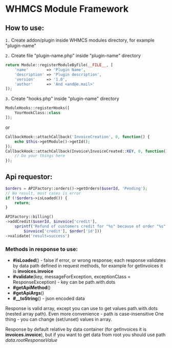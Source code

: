 # WHMCS Module Framework

## How to use:
`1.` Create addon/plugin inside WHMCS modules directory, for example "plugin-name"

`2.` Create file "plugin-name.php" inside "plugin-name" directory
```php
return Module::registerModuleByFile(__FILE__, [
    'name'        => 'Plugin Name',
    'description' => 'Plugin description',
    'version'     => '1.0',
    'author'      => 'And <and@e.mail>'
]);
```
`3.` Create "hooks.php" inside "plugin-name" directory

```php
ModuleHooks::registerHooks([
    YourHookClass::class
]);
```

or 
```php
CallbackHook::attachCallback('InvoiceCreation', 0, function() {
    echo $this->getModule()->getId();
});
CallbackHook::attachCallback(Invoice\InvoiceCreated::KEY, 0, function() {
    // Do your things here
});
```

## Api requestor:

```php
$orders = APIFactory::orders()->getOrders($userId, 'Pending');
// No result, most cases is error
if (!$orders->isLoaded()) {
    return;
}
```

```php
APIFactory::billing()
->addCredit($userId, $invoice['credit'],
    sprintf('Refund of customers credit for "%s" because of order "%s" cancellation (Blazing Dashboard Proxy)',
        $invoice['credit'], $order['id']))
->validate('result=success')
```

### Methods in response to use:
* **#isLoaded**() - false if error, or wrong response; each response validates by data path defined in request methods, for example for getInvoices it is **invoices.invoice** 
* **#validate**(key, messageForException, exceptionClass = ResponseException) - key can be path.with.dots
* **#getApiMethod**()
* **#getApiArgs**()
* **#__toString**() - json encoded data

Response is valid array, except you can use to get values path.with.dots (nested array path). Even more convenience - path is case-insensitive
One thing - you can change (set/unset) values in array.

Response by default relative by data container (for getInvoices it is **invoices.invoice**), but if you want to get data from root you should use path *data.rootResponseValue*